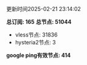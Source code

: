 更新时间2025-02-21 23:14:02

**总订阅: 165**
**总节点: 51044**
- vless节点: 31836
- hysteria2节点: 3

**google ping有效节点: 414**
